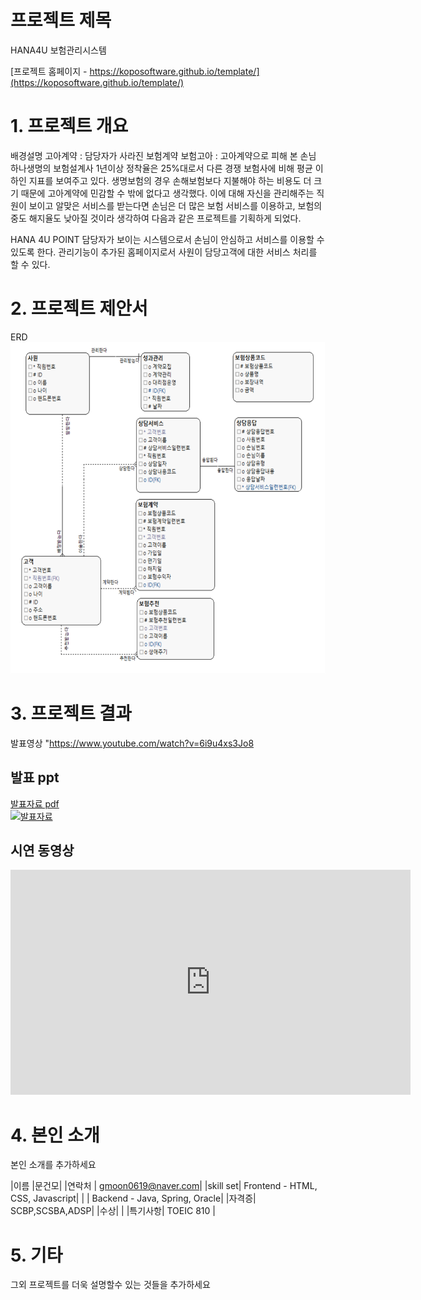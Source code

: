 # 프로젝트 제목
HANA4U 보험관리시스템

[프로젝트 홈페이지 - https://koposoftware.github.io/template/](https://koposoftware.github.io/template/)

# 1. 프로젝트 개요

배경설명
고아계약 : 담당자가 사라진 보험계약
보험고아 : 고아계약으로 피해 본 손님
하나생명의 보험설계사 1년이상 정착율은 25%대로서 다른 경쟁 보험사에 비해 평균 이하인 지표를 보여주고 있다. 생명보험의 경우 손해보험보다 지불해야 하는 비용도 더 크기 때문에 고아계약에 민감할 수 밖에 없다고 생각했다. 이에 대해 자신을 관리해주는 직원이 보이고 알맞은 서비스를 받는다면 손님은 더 많은 보험 서비스를 이용하고, 보험의 중도 해지율도 낮아질 것이라 생각하여 다음과 같은 프로젝트를 기획하게 되었다.

HANA 4U POINT
담당자가 보이는 시스템으로서 손님이 안심하고 서비스를 이용할 수 있도록 한다.
관리기능이 추가된 홈페이지로서 사원이 담당고객에 대한 서비스 처리를 할 수 있다.


# 2. 프로젝트 제안서

ERD
<img src="giterd.png"/>


 

# 3. 프로젝트 결과
발표영상
"https://www.youtube.com/watch?v=6i9u4xs3Jo8

## 발표 ppt 
[발표자료 pdf](/github.pdf)<br>
<img src="git1.jpg"/>[발표자료](/project.pptx)<br>

## 시연 동영상 

   <iframe id="ytplayer" type="text/html" width="640" height="360" src="https://www.youtube.com/embed/6LxbdIjWP04" frameborder="0"></iframe>

# 4. 본인 소개

본인 소개를 추가하세요

|이름 |문건모|
|연락처 | gmoon0619@naver.com|
|skill set| Frontend - HTML, CSS, Javascript|
| | Backend - Java, Spring, Oracle|
|자격증|  SCBP,SCSBA,ADSP|
|수상| |
|특기사항|  TOEIC 810 |

# 5. 기타
그외 프로젝트를 더욱 설명할수 있는 것들을 추가하세요
 
